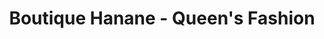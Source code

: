 ---
title: "Boutique Hanane - Queen's Fashion"
url: /longueuil/boutique-hanane-queens-fashion/
shop: Kleidung
---